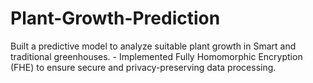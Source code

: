 # Plant-Growth-Prediction
Built a predictive model to analyze suitable plant growth  in Smart and traditional  greenhouses. - Implemented Fully Homomorphic Encryption (FHE) to ensure secure and  privacy-preserving data processing.
